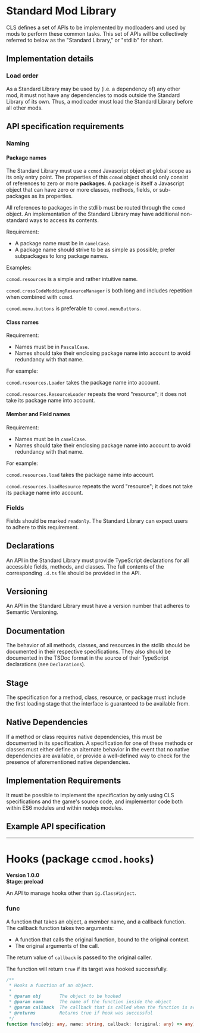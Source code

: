 # Standard Mod Library

CLS defines a set of APIs to be implemented by modloaders and used by mods to perform these common tasks. This set of APIs will be collectively referred to below as the "Standard Library," or "stdlib" for short.

## Implementation details

### Load order

As a Standard Library may be used by (i.e. a dependency of) any other mod, it must not have any dependencies to mods outside the Standard Library of its own. Thus, a modloader must load the Standard Library before all other mods.

## API specification requirements

### Naming

#### Package names

The Standard Library must use a `ccmod` Javascript object at global scope as its only entry point. The properties of this `ccmod` object should only consist of references to zero or more **packages**. A package is itself a Javascript object that can have zero or more classes, methods, fields, or sub-packages as its properties.

All references to packages in the stdlib must be routed through the `ccmod` object. An implementation of the Standard Library may have additional non-standard ways to access its contents.

Requirement:
* A package name must be in `camelCase`.
* A package name should strive to be as simple as possible; prefer subpackages to long package names.

Examples:

`ccmod.resources` is a simple and rather intuitive name.

`ccmod.crossCodeModdingResourceManager` is both long and includes repetition when combined with `ccmod`.

`ccmod.menu.buttons` is preferable to `ccmod.menuButtons`.

#### Class names

Requirement:
* Names must be in `PascalCase`.
* Names should take their enclosing package name into account to avoid redundancy with that name.

For example:

`ccmod.resources.Loader` takes the package name into account.

`ccmod.resources.ResourceLoader` repeats the word "resource"; it does not take its package name into account.

#### Member and Field names

Requirement:
* Names must be in `camelCase`.
* Names should take their enclosing package name into account to avoid redundancy with that name.

For example:

`ccmod.resources.load` takes the package name into account.

`ccmod.resources.loadResource` repeats the word "resource"; it does not take its package name into account.

### Fields

Fields should be marked `readonly`. The Standard Library can expect users to adhere to this requirement.

## Declarations

An API in the Standard Library must provide TypeScript declarations for all accessible fields, methods, and classes. The full contents of the corresponding `.d.ts` file should be provided in the API.

## Versioning

An API in the Standard Library must have a version number that adheres to Semantic Versioning.

## Documentation

The behavior of all methods, classes, and resources in the stdlib should be documented in their respective specifications. They also should be documented in the TSDoc format in the source of their TypeScript declarations (see `Declarations`).

## Stage

The specification for a method, class, resource, or package must include the first loading stage that the interface is guaranteed to be available from.

## Native Dependencies

If a method or class requires native dependencies, this must be documented in its specification. A specification for one of these methods or classes must either define an alternate behavior in the event that no native dependencies are available, or provide a well-defined way to check for the presence of aforementioned native dependencies.

## Implementation Requirements

It must be possible to implement the specification by only using CLS specifications and the game's source code, and implementor code both within ES6 modules and within nodejs modules.

## Example API specification

---

# Hooks (package `ccmod.hooks`)
**Version 1.0.0**  
**Stage: preload**

An API to manage hooks other than `ig.Class#inject`.

### func

A function that takes an object, a member name, and a callback function. The callback function takes two arguments:
* A function that calls the original function, bound to the original context.
* The original arguments of the call.

The return value of `callback` is passed to the original caller.

The function will return `true` if its target was hooked successfully.


```ts
/**
 * Hooks a function of an object.
 *
 * @param obj       The object to be hooked
 * @param name      The name of the function inside the object
 * @param callback  The callback that is called when the function is accessed
 * @returns         Returns true if hook was successful
 */
function func(obj: any, name: string, callback: (original: any) => any): boolean;
```
